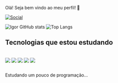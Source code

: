Olá! Seja bem vindo ao meu perfil! 🤙

[![Social](https://img.shields.io/badge/Instagram-E4405F?style=for-the-badge&logo=instagram&logoColor=white)](https://www.instagram.com/igorbarreto10/)

![Igor GitHub stats](https://github-readme-stats.vercel.app/api?username=Igor-Barreto&show_icons=true&theme=radical)
![Top Langs](https://github-readme-stats.vercel.app/api/top-langs/?username=Igor-Barreto&layout=compact)

## Tecnologias que estou estudando
<div style="display: inline_block"><br/>
        <img align="center" alt"HTML5" src="https://img.shields.io/badge/HTML5-E34F26?style=for-the-badge&logo=html5&logoColor=white" />
        <img align="center" alt"Python" src="https://img.shields.io/badge/Python-14354C?style=for-the-badge&logo=python&logoColor=white" />
        <img align="center" alt"C" src="https://img.shields.io/badge/C-00599C?style=for-the-badge&logo=c&logoColor=white" />
        <img align="center" alt"CSS3" src="https://img.shields.io/badge/CSS3-1572B6?style=for-the-badge&logo=css3&logoColor=white" />
        <img align="center" alt"JavaScript" src="https://img.shields.io/badge/JavaScript-F7DF1E?style=for-the-badge&logo=javascript&logoColor=black" />   
<div><br/>

Estudando um pouco de programação...
